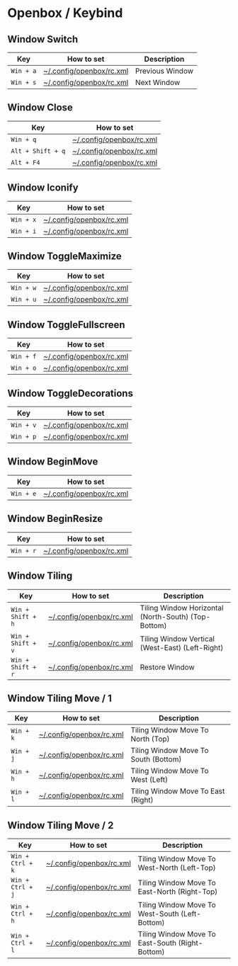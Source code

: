 
# Openbox / Keybind


## Window Switch

| Key | How to set | Description |
| --- | --- | --- |
| `Win + a` | [~/.config/openbox/rc.xml](config/openbox/rc.xml#L799) | Previous Window|
| `Win + s` | [~/.config/openbox/rc.xml](config/openbox/rc.xml#L799) | Next Window |


## Window Close

| Key | How to set |
| --- | --- |
| `Win + q` | [~/.config/openbox/rc.xml](config/openbox/rc.xml#L799) |
| `Alt + Shift + q` | [~/.config/openbox/rc.xml](config/openbox/rc.xml#L803) |
| `Alt + F4` | [~/.config/openbox/rc.xml](config/openbox/rc.xml#L807) |


## Window Iconify

| Key | How to set |
| --- | --- |
| `Win + x` | [~/.config/openbox/rc.xml](config/openbox/rc.xml#L818) |
| `Win + i` | [~/.config/openbox/rc.xml](config/openbox/rc.xml#L822) |


## Window ToggleMaximize

| Key | How to set |
| --- | --- |
| `Win + w` | [~/.config/openbox/rc.xml](config/openbox/rc.xml#L833) |
| `Win + u` | [~/.config/openbox/rc.xml](config/openbox/rc.xml#L839) |


## Window ToggleFullscreen

| Key | How to set |
| --- | --- |
| `Win + f` | [~/.config/openbox/rc.xml](config/openbox/rc.xml#L866) |
| `Win + o` | [~/.config/openbox/rc.xml](config/openbox/rc.xml#L870) |


## Window ToggleDecorations

| Key | How to set |
| --- | --- |
| `Win + v` | [~/.config/openbox/rc.xml](config/openbox/rc.xml#L866) |
| `Win + p` | [~/.config/openbox/rc.xml](config/openbox/rc.xml#L870) |


## Window BeginMove

| Key | How to set |
| --- | --- |
| `Win + e` | [~/.config/openbox/rc.xml](config/openbox/rc.xml#L881) |


## Window BeginResize

| Key | How to set |
| --- | --- |
| `Win + r` | [~/.config/openbox/rc.xml](config/openbox/rc.xml#L893) |


## Window Tiling

| Key | How to set | Description |
| --- | --- | --- |
| `Win + Shift + h` | [~/.config/openbox/rc.xml](config/openbox/rc.xml#L799) | Tiling Window Horizontal (North-South) (Top-Bottom) |
| `Win + Shift + v` | [~/.config/openbox/rc.xml](config/openbox/rc.xml#L799) | Tiling Window Vertical (West-East) (Left-Right) |
| `Win + Shift + r` | [~/.config/openbox/rc.xml](config/openbox/rc.xml#L799) | Restore Window |


## Window Tiling Move / 1

| Key | How to set | Description |
| --- | --- | --- |
| `Win + k` | [~/.config/openbox/rc.xml](config/openbox/rc.xml#L799) | Tiling Window Move To North (Top) |
| `Win + j` | [~/.config/openbox/rc.xml](config/openbox/rc.xml#L799) | Tiling Window Move To South (Bottom) |
| `Win + h` | [~/.config/openbox/rc.xml](config/openbox/rc.xml#L799) | Tiling Window Move To West (Left) |
| `Win + l` | [~/.config/openbox/rc.xml](config/openbox/rc.xml#L799) | Tiling Window Move To East (Right) |


## Window Tiling Move / 2

| Key | How to set | Description |
| --- | --- | --- |
| `Win + Ctrl + k` | [~/.config/openbox/rc.xml](config/openbox/rc.xml#L799) | Tiling Window Move To West-North (Left-Top) |
| `Win + Ctrl + j` | [~/.config/openbox/rc.xml](config/openbox/rc.xml#L799) | Tiling Window Move To East-North (Right-Top) |
| `Win + Ctrl + h` | [~/.config/openbox/rc.xml](config/openbox/rc.xml#L799) | Tiling Window Move To West-South (Left-Bottom) |
| `Win + Ctrl + l` | [~/.config/openbox/rc.xml](config/openbox/rc.xml#L799) | Tiling Window Move To East-South (Right-Bottom) |
